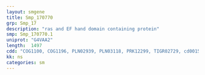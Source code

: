 ```yaml
---
layout: smgene
title: Smp_170770
grp: Smp_17
description: "ras and EF hand domain containing protein"
smp: Smp_170770.1
uniprot: "G4VAA2"
length:  1497
cdd: "COG1100, COG1196, PLN02939, PLN03118, PRK12299, TIGR02729, cd00154, cl21455, pfam00071, smart00175"
kk: ns
categories: sm
---
```

